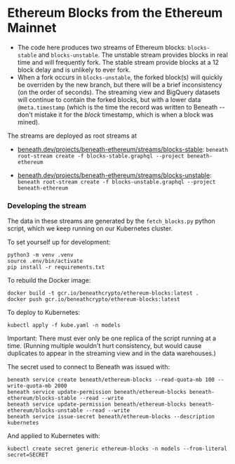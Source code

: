 # Ethereum Blocks from the Ethereum Mainnet

- The code here produces two streams of Ethereum blocks: `blocks-stable` and `blocks-unstable`. The unstable stream provides blocks in real time and will frequently fork. The stable stream provide blocks at a 12 block delay and is unlikely to ever fork.
- When a fork occurs in `blocks-unstable`, the forked block(s) will quickly be overriden by the new branch, but there will be a brief inconsistency (on the order of seconds). The streaming view and BigQuery datasets will continue to contain the forked blocks, but with a lower data `@meta.timestamp` (which is the time the record was written to Beneath -- don't mistake it for the *block* timestamp, which is when a block was mined).

The streams are deployed as root streams at

  - [beneath.dev/projects/beneath-ethereum/streams/blocks-stable](https://beneath.dev/projects/beneath-ethereum/streams/blocks-stable): `beneath root-stream create -f blocks-stable.graphql --project beneath-ethereum`

  - [beneath.dev/projects/beneath-ethereum/streams/blocks-unstable](https://beneath.dev/projects/beneath-ethereum/streams/blocks-unstable): `beneath root-stream create -f blocks-unstable.graphql --project beneath-ethereum`

### Developing the stream

The data in these streams are generated by the `fetch_blocks.py` python script, which we keep running on our Kubernetes cluster.

To set yourself up for development:

    python3 -m venv .venv
    source .env/bin/activate
    pip install -r requirements.txt

To rebuild the Docker image:

    docker build -t gcr.io/beneathcrypto/ethereum-blocks:latest .
    docker push gcr.io/beneathcrypto/ethereum-blocks:latest
   
To deploy to Kubernetes:

    kubectl apply -f kube.yaml -n models

Important: There must ever only be one replica of the script running at a time. (Running multiple wouldn't hurt consistency, but would cause duplicates to appear in the streaming view and in the data warehouses.)

The secret used to connect to Beneath was issued with:

    beneath service create beneath/ethereum-blocks --read-quota-mb 100 --write-quota-mb 2000
    beneath service update-permission beneath/ethereum-blocks beneath-ethereum/blocks-stable --read --write 
    beneath service update-permission beneath/ethereum-blocks beneath-ethereum/blocks-unstable --read --write 
    beneath service issue-secret beneath/ethereum-blocks --description kubernetes

And applied to Kubernetes with:

    kubectl create secret generic ethereum-blocks -n models --from-literal secret=SECRET
